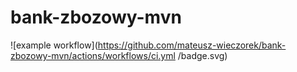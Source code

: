 # bank-zbozowy-mvn
![example workflow](https://github.com/mateusz-wieczorek/bank-zbozowy-mvn/actions/workflows/ci.yml
/badge.svg)
